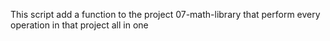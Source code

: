 This script add a function to the project 07-math-library that perform every operation in that project all in one 